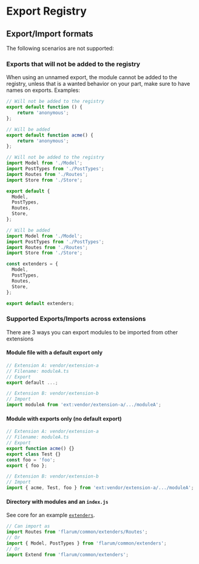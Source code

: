 # Export Registry

## Export/Import formats

The following scenarios are not supported:

### Exports that will not be added to the registry

When using an unnamed export, the module cannot be added to the registry, unless that is a wanted behavior on your part, make sure to have names on exports. Examples:

```ts
// Will not be added to the registry
export default function () {
    return 'anonymous';
};

// Will be added
export default function acme() {
    return 'anonymous';
};
```

```ts
// Will not be added to the registry
import Model from './Model';
import PostTypes from './PostTypes';
import Routes from './Routes';
import Store from './Store';

export default {
  Model,
  PostTypes,
  Routes,
  Store,
};

// Will be added
import Model from './Model';
import PostTypes from './PostTypes';
import Routes from './Routes';
import Store from './Store';

const extenders = {
  Model,
  PostTypes,
  Routes,
  Store,
};

export default extenders;
```

### Supported Exports/Imports across extensions

There are 3 ways you can export modules to be imported from other extensions

#### Module file with a default export only

```ts
// Extension A: vendor/extension-a
// Filename: moduleA.ts
// Export
export default ...;

// Extension B: vendor/extension-b
// Import
import moduleA from 'ext:vendor/extension-a/.../moduleA';
```

#### Module with exports only (no default export)

```ts
// Extension A: vendor/extension-a
// Filename: moduleA.ts
// Export
export function acme() {}
export class Test {}
const foo = 'foo';
export { foo };

// Extension B: vendor/extension-b
// Import
import { acme, Test, foo } from 'ext:vendor/extension-a/.../moduleA';
```

#### Directory with modules and an `index.js`

See core for an example [`extenders`](https://github.com/flarum/framework/tree/b003736d751e4d0ec6d24c647e02826634e7e2b5/framework/core/js/src/common/extenders).

```ts
// Can import as
import Routes from 'flarum/common/extenders/Routes';
// Or
import { Model, PostTypes } from 'flarum/common/extenders';
// Or
import Extend from 'flarum/common/extenders';
```
